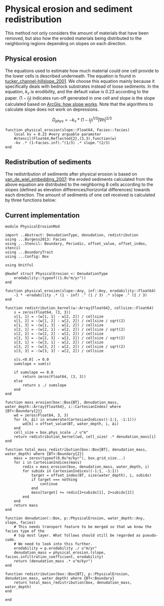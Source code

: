 # Physical erosion and sediment redistribution

This method not only considers the amount of materials that have been removed, but also how the eroded materials being distributed to the neighboring regions depending on slopes on each direction.

## Physical erosion

The equations used to estimate how much material could one cell provide to the lower cells is described underneath. The equation is found in [tucker_channel-hillslope_2001](@cite). We choose this equation mainly because it specifically deals with bedrock substrates instead of loose sediments. In the equation, $k_v$ is erodibility, and the default value is 0.23 according to the paper. $(1 - I_f)$ indicates run-off generated in one cell and slope is the slope calculated based on [ArcGis: how slope works](https://pro.arcgis.com/en/pro-app/latest/tool-reference/spatial-analyst/how-slope-works.htm). Note that the algorithms to calculate slope does not work on depressions.

$$D_{phys} = -k_v * (1 - I_f)^{1/3} |\nabla h|^{2/3}$$

``` {.julia #physical-erosion}
function physical_erosion(slope::Float64, Facies::facies)
    local kv = 0.23 #very arguable paramster
    #stencil(Float64,Reflected{2},(3,3),function(w)
    -kv .* (1-Facies.inf).^(1/3) .* slope.^(2/3)
end
```

## Redistribution of sediments

The redistribution of sediments after physical erosion is based on [van_de_wiel_embedding_2007](@cite): the eroded sediments calculated from the above equation are distributed to the neighboring 8 cells according to the slopes (defined as elevation differences/horizontal differences) towards each direction. The amount of sediments of one cell received is calculated by three functions below:

## Current implementation

``` {.julia file=src/Denudation/PhysicalErosionMod.jl}
module PhysicalErosionMod

import ..Abstract: DenudationType, denudation, redistribution
using ...Burgess2013: Facies
using ...Stencil: Boundary, Periodic, offset_value, offset_index, stencil
using ...BoundaryTrait
using ...Config: Box

using Unitful

@kwdef struct PhysicalErosion <: DenudationType
    erodability::typeof((1.0u"m/yr"))
end

function physical_erosion(slope::Any, inf::Any, erodability::Float64)
    -1 * -erodability .* (1 - inf) .^ (1 / 3) .* slope .^ (2 / 3)
end

function redistribution_kernel(w::Array{Float64}, cellsize::Float64)
    s = zeros(Float64, (3, 3))
    s[1, 1] = -(w[1, 1] - w[2, 2]) / cellsize
    s[1, 2] = -(w[1, 2] - w[2, 2]) / cellsize / sqrt(2)
    s[1, 3] = -(w[1, 3] - w[2, 2]) / cellsize
    s[2, 1] = -(w[2, 1] - w[2, 2]) / cellsize / sqrt(2)
    s[2, 2] = -(w[2, 2] - w[2, 2]) / cellsize
    s[2, 3] = -(w[2, 3] - w[2, 2]) / cellsize / sqrt(2)
    s[3, 1] = -(w[3, 1] - w[2, 2]) / cellsize
    s[3, 2] = -(w[3, 2] - w[2, 2]) / cellsize / sqrt(2)
    s[3, 3] = -(w[3, 3] - w[2, 2]) / cellsize

    s[s.<0.0] .= 0.0
    sumslope = sum(s)

    if sumslope == 0.0
        return zeros(Float64, (3, 3))
    else
        return s ./ sumslope
    end
end

function mass_erosion(box::Box{BT}, denudation_mass, water_depth::Array{Float64}, i::CartesianIndex) where {BT<:Boundary{2}}
    wd = zeros(Float64, 3, 3)
    for (k, Δi) in enumerate(CartesianIndices((-1:1, -1:1)))
        wd[k] = offset_value(BT, water_depth, i, Δi)
    end
    cell_size = box.phys_scale ./ u"m"
    return redistribution_kernel(wd, cell_size) .* denudation_mass[i]
end

function total_mass_redistribution(box::Box{BT}, denudation_mass, water_depth) where {BT<:Boundary{2}}
    mass = zeros(typeof(0.0u"m/kyr"), box.grid_size...)
    for i in CartesianIndices(mass)
        redis = mass_erosion(box, denudation_mass, water_depth, i)
        for subidx in CartesianIndices((-1:1, -1:1))
            target = offset_index(BT, size(water_depth), i, subidx)
            if target === nothing
                continue
            end
            mass[target] += redis[2+subidx[1], 2+subidx[2]]
        end
    end
    return mass
end

function denudation(::Box, p::PhysicalErosion, water_depth::Any, slope, facies)
    # This needs transport feature to be merged so that we know the facies type of the
    # top most layer. What follows should still be regarded as pseudo-code.
    # We need to look into this further.
    erodability = p.erodability ./ u"m/yr"
    denudation_mass = physical_erosion.(slope, facies.infiltration_coefficient, erodability)
    return (denudation_mass .* u"m/kyr")
end

function redistribution(box::Box{BT}, p::PhysicalErosion, denudation_mass, water_depth) where {BT<:Boundary}
    return total_mass_redistribution(box, denudation_mass, water_depth)
end

end
```
